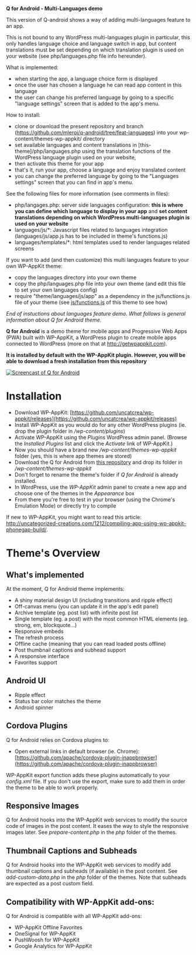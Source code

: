 <!--
Theme Name: Q for Android (Multi-Languages demo)
Description:  A clean and simple Android app news theme featuring: back button, comments, content refresh, custom post types, embeds, infinite list, latest posts, native sharing, network detection, off-canvas menu, offline content, pages, posts, pull to refresh, responsive, status bar, touch, transitions
Version: 1.2.1
Theme URI: https://github.com/uncatcrea/q-android
Author: Uncategorized Creations
Author URI: http://uncategorized-creations.com
WP-AppKit Version Required: >= 1.5.3
License: GPL-2.0+
License URI: http://www.gnu.org/licenses/gpl-2.0.txt
Copyright: 2016 Uncategorized Creations
-->

**Q for Android - Multi-Languages demo**

This version of Q-android shows a way of adding multi-languages feature to an app.

This is not bound to any WordPress multi-languages plugin in particular, this only handles language choice and language switch in app, but content translations must be set depending on which translation plugin is used on your website (see php/languages.php file info hereunder).

What is implemented:
* when starting the app, a language choice form is displayed
* once the user has chosen a language he can read app content in this language
* the user can change his preferred language by going to a specific "language settings" screen that is added to the app's menu.

How to install:
* clone or download the present repository and branch (https://github.com/mleroi/q-android/tree/feat-languages) into your wp-content/themes-wp-appkit/ directory
* set available languages and content translations in [this-theme]/php/languages.php using the translation functions of the WordPress language plugin used on your website,
* then activate this theme for your app
* that's it, run your app, choose a language and enjoy translated content
* you can change the preferred language by going to the "Languages settings" screen that you can find in app's menu.

See the following files for more information (see comments in files):
* php/langages.php: server side languages configuration: **this is where you can define which language to display in your app** and **set content translations depending on which WordPress multi-languages plugin is used on your website**
* languages/js/*: Javascript files related to languages integration (languages/js/app.js has to be included in theme's functions.js)
* languages/templates/*: html templates used to render languages related screens

If you want to add (and then customize) this multi languages feature to your own WP-AppKit theme:
* copy the languages directory into your own theme
* copy the php/languages.php file into your own theme (and edit this file to set your own languages config)
* require "theme/languages/js/app" as a dependency in the js/functions.js file of your theme (see [js/functions.js](./js/functions.js#L28) of this theme to see how)

_End of instuctions about languages feature demo. What follows is general information about Q for Android theme._

**Q for Android** is a demo theme for mobile apps and Progressive Web Apps (PWA) built with WP-AppKit, a WordPress plugin to create mobile apps connected to WordPress (more on that at http://getwpappkit.com).

**It is installed by default with the WP-AppKit plugin. However, you will be able to download a fresh installation from this repository**

[![Screencast of Q for Android](https://cloud.githubusercontent.com/assets/7415862/16109551/c05a183a-33a9-11e6-868f-bcc1c23df5da.png)](https://www.youtube.com/watch?v=fSQVx8-rqCY)

# Installation

* Download WP-AppKit: [https://github.com/uncatcrea/wp-appkit/releases](https://github.com/uncatcrea/wp-appkit/releases)
* Install WP-AppKit as you would do for any other WordPress plugins (ie. drop the plugin folder in */wp-content/plugins*)
* Activate WP-AppKit using the _Plugins_ WordPress admin panel. (Browse the *Installed Plugins* list and click the *Activate* link of WP-AppKit.)
* Now you should have a brand new */wp-content/themes-wp-appkit* folder (yes, this is where app themes are stored)
* Download the Q for Android from [this repository](https://github.com/uncatcrea/q-android/releases) and drop its folder in */wp-content/themes-wp-appkit*
* Don't forget to rename the theme's folder if *Q for Android* is already installed.
* In WordPress, use the *WP-AppKit* admin panel to create a new app and choose one of the themes in the *Appearance* box
* From there you're free to test in your browser (using the Chrome's Emulation Mode) or directly try to compile

If new to WP-AppKit, you might want to read this article: http://uncategorized-creations.com/1212/compiling-app-using-wp-appkit-phonegap-build/.

# Theme's Overview

## What's implemented
At the moment, Q for Android theme implements:
* A shiny material design UI (including transitions and ripple effect)
* Off-canvas menu (you can update it in the app's edit panel)
* Archive template (eg. post list) with infinite post list
* Single template (eg. a post) with the most common HTML elements (eg. strong, em, blockquote...)
* Responsive embeds
* The refresh process
* Offline cache (meaning that you can read loaded posts offline)
* Post thumbnail captions and subhead support
* A responsive interface
* Favorites support

## Android UI
* Ripple effect
* Status bar color matches the theme
* Android spinner

## Cordova Plugins
Q for Android relies on Cordova plugins to:
* Open external links in default browser (ie. Chrome): [https://github.com/apache/cordova-plugin-inappbrowser](https://github.com/apache/cordova-plugin-inappbrowser)

WP-AppKit export function adds these plugins automatically to your *config.xml* file. If you don't use the export, make sure to add them in order the theme to be able to work properly.

## Responsive Images
Q for Android hooks into the WP-AppKit web services to modify the source code of images in the post content. It eases the way to style the responsive images later. See *prepare-content.php* in the *php* folder of the themes.

## Thumbnail Captions and Subheads
Q for Android hooks into the WP-AppKit web services to modify add thumbnail captions and subheads (if available) in the post content. See *add-custom-data.php* in the *php* folder of the themes. Note that subheads are expected as a post custom field.

## Compatibility with WP-AppKit add-ons:
Q for Android is compatible with all WP-AppKit add-ons:
* WP-AppKit Offline Favorites
* OneSignal for WP-AppKit
* PushWoosh for WP-AppKit
* Google Analytics for WP-AppKit
